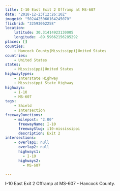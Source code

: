 ```yaml
---
title: I-10 East Exit 2 Offramp at MS-607
date: "2018-12-23T12:26:10Z"
imageid: "5024425060164245070"
flickrid: "32593062258"
location:
    latitude: 30.31414923130005
    longitude: -89.59662156285292
places: []
counties:
    - Hancock County|Mississippi|United States
countries:
    - United States
states:
    - Mississippi|United States
highwaytypes:
    - Interstate Highway
    - Mississippi State Highway
highways:
    - I-10
    - MS-607
tags:
    - Shield
    - Intersection
freewayJunctions:
    - milepost: "2.00"
      freewayName: I-10
      freewaySlug: i10-mississippi
      description: Exit 2
intersections:
    - overlap1: null
      overlap2: null
      highways1:
        - I-10
      highways2:
        - MS-607

---
```

I-10 East Exit 2 Offramp at MS-607 - Hancock County.